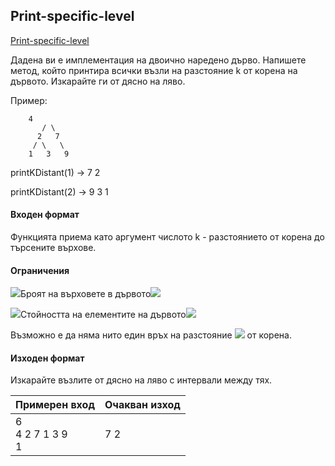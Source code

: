 ## Print-specific-level

[Print-specific-level](https://www.hackerrank.com/contests/sda-2019-2020-test3/challenges/print-specific-level)

Дадена ви е имплементация на двоично наредено дърво. Напишете метод, който принтира всички възли на разстояние k от корена на дървото. Изкарайте ги от дясно на ляво.

Пример:
```
   	4
       / \
      2   7     
     / \   \
    1   3   9 
```
printKDistant(1) -> 7 2

printKDistant(2) -> 9 3 1

#### Входен формат

Функцията приема като аргумент числото k - разстоянието от корена до търсените върхове.

#### Ограничения
<img src="https://latex.codecogs.com/svg.latex?\Large&space;1\le">Броят на върховете в дървото<img src="https://latex.codecogs.com/svg.latex?\Large&space;\le{1000000}">

<img src="https://latex.codecogs.com/svg.latex?\Large&space;1\le">Стойността на елементите на дървото<img src="https://latex.codecogs.com/svg.latex?\Large&space;\le{1000000}">

Възможно е да няма нито един връх на разстояние <img src="https://latex.codecogs.com/svg.latex?\Large&space;k"> от корена.

#### Изходен формат

Изкарайте възлите от дясно на ляво с интервали между тях.

Примерен вход|Очакван изход
-|-
6<br>4 2 7 1 3 9<br>1|7 2 

